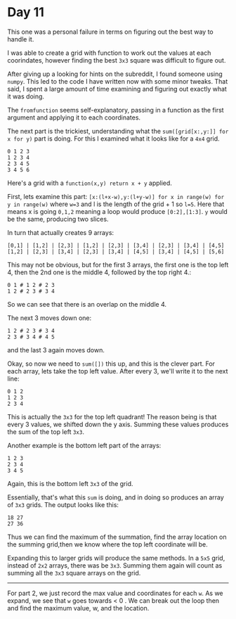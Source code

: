 # Day 11

This one was a personal failure in terms on figuring out the best way to handle it.

I was able to create a grid with function to work out the values at each coorindates, however finding the best `3x3` square was difficult to figure out.

After giving up a looking for hints on the subreddit, I found someone using `numpy`. This led to the code I have written now with some minor tweaks. That said, I spent a large amount of time examining and figuring out exactly what it was doing.

The `fromfunction` seems self-explanatory, passing in a function as the first argument and applying it to each coordinates.

The next part is the trickiest, understanding what the `sum([grid[x:,y:]] for x for y)` part is doing. For this I examined what it looks like for a `4x4` grid.

```
0 1 2 3
1 2 3 4
2 3 4 5
3 4 5 6
```

Here's a grid with a `function(x,y) return x + y` applied.

First, lets examine this part: `[x:(l+x-w),y:(l+y-w)] for x in range(w) for y in range(w)` where `w=3` and l is the length of the grid + 1 so `l=5`. Here that means x is going `0,1,2` meaning a loop would produce `[0:2],[1:3]`. `y` would be the same, producing two slices.

In turn that actually creates 9 arrays:

```
[0,1] | [1,2] | [2,3] | [1,2] | [2,3] | [3,4] | [2,3] | [3,4] | [4,5]
[1,2] | [2,3] | [3,4] | [2,3] | [3,4] | [4,5] | [3,4] | [4,5] | [5,6]
```

This may not be obvious, but for the first 3 arrays, the first one is the top left 4, then the 2nd one is the middle 4, followed by the top right 4.:
```
0 1 # 1 2 # 2 3
1 2 # 2 3 # 3 4
```
So we can see that there is an overlap on the middle 4.

The next 3 moves down one:

```
1 2 # 2 3 # 3 4
2 3 # 3 4 # 4 5
```
and the last 3 again moves down.

Okay, so now we need to `sum([])` this up, and this is the clever part.
For each array, lets take the top left value. After every 3, we'll write it to the next line:

```
0 1 2
1 2 3
2 3 4
```

This is actually the `3x3` for the top left quadrant! The reason being is that every 3 values, we shifted down the y axis. Summing these values produces the sum of the top left `3x3`.

Another example is the bottom left part of the arrays:

```
1 2 3
2 3 4
3 4 5
```

Again, this is the bottom left `3x3` of the grid.

Essentially, that's what this `sum` is doing, and in doing so produces an array of `3x3` grids. The output looks like this:

```
18 27
27 36
```

Thus we can find the maximum of the summation, find the array location on the summing grid,then we know where the top left coordinate will be.

Expanding this to larger grids will produce the same methods. In a `5x5` grid, instead of `2x2` arrays, there was be `3x3`. Summing them again will count as summing all the `3x3` square arrays on the grid.

---

For part 2, we just record the max value and coordinates for each `w`. As we expand, we see that `w` goes towards < 0 . We can break out the loop then and find the maximum value, w, and the location.